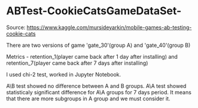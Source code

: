 # ABTest-CookieCatsGameDataSet-

Source: https://www.kaggle.com/mursideyarkin/mobile-games-ab-testing-cookie-cats

There are two versions of game 'gate_30'(group A) and 'gate_40'(group B)

Metrics - retention_1(player came back after 1 day after installing)
and retention_7(player came back after 7 days after installing)

I used chi-2 test, worked in Jupyter Notebook.

A\B test showed no difference between A and B groups.
A\A test showed statisticaly significant difference for A\A groups for 7 days period.
It means that there are more subgroups in A group and we must consider it.
